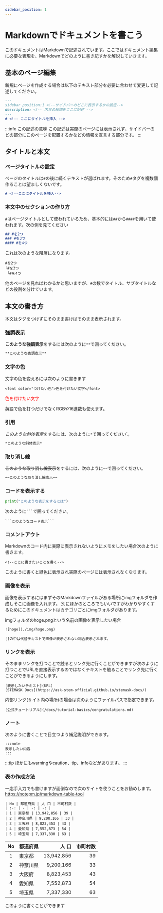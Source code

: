 ```yaml
---
sidebar_position: 1
---
```


# Markdownでドキュメントを書こう
このドキュメントはMarkdownで記述されています。ここではドキュメント編集に必要な表現を、Markdownでどのように書き記すかを解説していきます。


## 基本のページ編集
新規にページを作成する場合は以下のテキスト部分を必要に合わせて変更して記述してください。

```md
---
sidebar_position:1 <!--サイドバーのどこに表示するかの設定-->
description: <!-- 内容の解説をここに記述 -->
---
# <!-- ここにタイトルを挿入 -->
```
:::info この記述の意味
この記述は実際のページには表示されず、サイドバーのどの部分にこのページを配置するかなどの情報を宣言する部分です。
:::

## タイトルと本文
### ページタイトルの設定
ページのタイトルは`#`の後に続くテキストが選ばれます。そのため`#`タグを複数個作ることは望ましくないです。
```md
# <!--ここにタイトルを挿入-->
```
### 本文中のセクションの作り方
`#`はページタイトルとして使われているため、基本的には`##`から`####`を用いて使われます。次の例を見てください
```md
## #を2つ
### #を3つ
#### #を4つ
```
これは次のような階層になります。
```
#を2つ
└#を3つ
 └#を4つ
```
他のページを見ればわかるかと思いますが、`#`の数でタイトル、サブタイトルなどの役割を分けています。

## 本文の書き方
本文はタグをつけずにそのまま書けばそのまま表示されます。

### 強調表示
**このような強調表示**をするには次のように`**`で囲ってください。
```md
**このような強調表示**
```

### 文字の色
文字の色を変えるには次のように書きます
```
<font color="つけたい色">色を付けたい文字</font>
```
<font color="red">色を付けたい文字</font>

英語で色を打つだけでなくRGBや16進数も使えます。

### 引用
*このような斜体表示*をするには、次のように`*`で囲ってください`。
```md
*このような斜体表示*
```

### 取り消し線
~~このような取り消し線表示~~をするには、次のように`~~`で囲ってください。
```md
~~このような取り消し線表示~~
```

### コードを表示する
```python
print("このような表示をするには")
```
次のように` ``` `で囲ってください。
```
```このようなコード表示```
```
### コメントアウト
Markdownのコード内に実際に表示されないようにメモをしたい場合次のように書きます。
```
<!--ここに書きたいことを書く-->
```
このように書くと緑色に表示され実際のページには表示されなくなります。
<!--見えないぜイェイ-->

### 画像を表示
画像を表示するにはまずそのMarkdownファイルがある場所にimgフォルダを作成しそこに画像を入れます。
別にほかのところでもいいですがわかりやすくするためにこのドキュメントはカテゴリごとにimgフォルダがあります。

imgフォルダのhoge.pngという名前の画像を表示したい場合
```
![hoge](./img/hoge.png)
```
`[]の中は代替テキストで画像が表示されない場合表示されます。`

### リンクを表示
そのままリンクを打つことで触るとリンク先に行くことができますが次のように打つことでURLを直接表示するのではなくテキストを触ることでリンク先に行くことができるようにします。
```
[表示したいテキスト](URL)
[STEMASK Docs](https://ask-stem-official.github.io/stemask-docs/)
```
内部リンク(サイト内の場所)の場合は次のようにファイルパスで指定できます。
```
[公式チュートリアル](/docs/tutorial-basics/congratulations.md)
```

### ノート
次のように書くことで目立つよう補足説明ができます。
```
:::note
表示したい内容
:::
```
:::tip
ほかにもwarningやcaution、tip、infoなどがあります。
:::

### 表の作成方法
一応手入力でも書けますが面倒なので次のサイトを使うことをお勧めします。
https://notepm.jp/markdown-table-tool
```
| No | 都道府県 | 人 口 | 市町村数 |
| :-: | - | -: | -: |
| 1 | 東京都 | 13,942,856 | 39 |
| 2 | 神奈川県 | 9,200,166 | 33 |
| 3 | 大阪府 | 8,823,453 | 43 |
| 4 | 愛知県 | 7,552,873 | 54 |
| 5 | 埼玉県 | 7,337,330 | 63 |
```
| No | 都道府県 | 人 口 | 市町村数 |
| :-: | - | -: | -: |
| 1 | 東京都 | 13,942,856 | 39 |
| 2 | 神奈川県 | 9,200,166 | 33 |
| 3 | 大阪府 | 8,823,453 | 43 |
| 4 | 愛知県 | 7,552,873 | 54 |
| 5 | 埼玉県 | 7,337,330 | 63 |

このように書くことができます